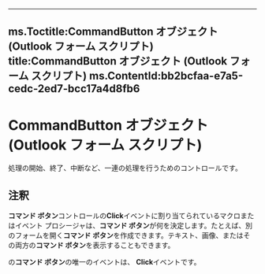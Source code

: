

---
ms.Toctitle:CommandButton オブジェクト (Outlook フォーム スクリプト)
title:CommandButton オブジェクト (Outlook フォーム スクリプト)
ms.ContentId:bb2bcfaa-e7a5-cedc-2ed7-bcc17a4d8fb6
---
# CommandButton オブジェクト (Outlook フォーム スクリプト)




処理の開始、終了、中断など、一連の処理を行うためのコントロールです。

## 注釈
**コマンド ボタン**コントロールの**Click**イベントに割り当てられているマクロまたはイベント プロシージャは、**コマンド ボタン**が何を決定します。たとえば、別のフォームを開く**コマンド ボタン**を作成できます。テキスト、画像、またはその両方の**コマンド ボタン**を表示することもできます。



の**コマンド ボタン**の唯一のイベントは、 **Click**イベントです。





